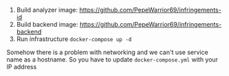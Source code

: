 1) Build analyzer image: https://github.com/PepeWarrior69/infringements-id
2) Build backend image: https://github.com/PepeWarrior69/infringements-backend
3) Run infrastructure `docker-compose up -d`

Somehow there is a problem with networking and we can't use service name as a hostname. So you have to update `docker-compose.yml` with your IP address 